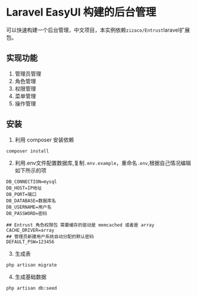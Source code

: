 # Laravel  EasyUI 构建的后台管理

可以快速构建一个后台管理，中文项目，本实例依赖`zizaco/Entrust`laravel扩展包。

## 实现功能
1. 管理员管理
2. 角色管理
3. 权限管理
4. 菜单管理
5. 操作管理

## 安装
1. 利用 composer 安装依赖
```
composer install
```
2. 利用.env文件配置数据库,复制`.env.example`，重命名`.env`,根据自己情况编辑如下所示的项
```
DB_CONNECTION=mysql
DB_HOST=IP地址
DB_PORT=端口
DB_DATABASE=数据库名
DB_USERNAME=用户名
DB_PASSWORD=密码

## Entrust 角色权限包 需要缓存的驱动是 memcached 或者是 array
CACHE_DRIVER=array
## 管理员新建用户系统自动分配的默认密码
DEFAULT_PSW=123456
```
3. 生成表
```
php artisan migrate
```
4. 生成基础数据
```
php artisan db:seed
```

